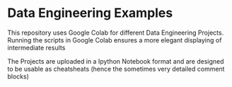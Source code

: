 # Data Engineering Examples
This repository uses Google Colab for different Data Engineering Projects. Running the scripts in Google Colab ensures a more elegant displaying of intermediate results

The Projects are uploaded in a Ipython Notebook format and are designed to be usable as cheatsheats (hence the sometimes very detailed comment blocks)
